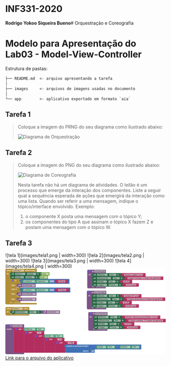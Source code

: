 # INF331-2020

**Rodrigo Yokoo Siqueira Bueno**# Orquestração e Coreografia

# Modelo para Apresentação do Lab03 - Model-View-Controller

Estrutura de pastas:

~~~
├── README.md  <- arquivo apresentando a tarefa
│
├── images     <- arquivos de imagens usadas no documento
│
└── app        <- aplicativo exportado em formato `aia`
~~~

## Tarefa 1
> Coloque a imagem do PRNG do seu diagrama como ilustrado abaixo:
> 
> ![Diagrama de Orquestração](images/orquestracao.png)

## Tarefa 2
> Coloque a imagem do PNG do seu diagrama como ilustrado abaixo:
>
> ![Diagrama de Coreografia](images/coreografia.png)
>
> Nesta tarefa não há um diagrama de atividades. O leilão é um processo que emerge da interação dos componentes. Liste a seguir qual a sequência esperada de ações que emergirá da interação como uma lista. Quando ser referir a uma mensagem, indique o tópico/interface envolvido. Exemplo:
> 1. o componente X posta uma mensagem com o tópico Y;
> 2. os componentes do tipo A que assinam o tópico X fazem Z e postam uma mensagem com o tópico W.

## Tarefa 3

![tela 1](images/tela1.png | width=300)
![tela 2](images/tela2.png | width=300)
![tela 3](images/tela3.png | width=300)
![tela 4](images/tela4.png | width=300)
![blocks](images/blocks.png)
[Link para o arquivo do aplicativo](app/Tarefa_3.aia)